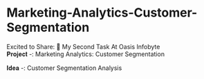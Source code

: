 # Marketing-Analytics-Customer-Segmentation
Excited to Share: 👾 My Second Task At Oasis Infobyte  
𝐏𝐫𝐨𝐣𝐞𝐜𝐭 -: Marketing Analytics: Customer Segmentation 

𝐈𝐝𝐞𝐚 -: Customer Segmentation Analysis
